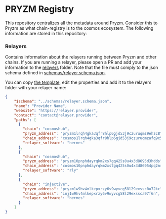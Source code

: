 # PRYZM Registry

This repository centralizes all the metadata around Pryzm. Consider this to Pryzm as what chain-registry is to the
cosmos ecosystem. The following information are stored in this repository:

### Relayers

Contains information about the relayers running between Pryzm and other chains. If you are running a relayer, please
open a PR and add your information to the [relayers](./relayers) folder. Note that the file must comply to the json
schema defined in [schemas/relayer.schema.json](./schemas/relayer.schema.json).

You can copy [the template](./relayers/_template.json), edit the properties and add it to the relayers folder with your
relayer name:

```json
{
    "$schema": "../schemas/relayer.schema.json",
    "name": "Provider Name",
    "website": "https://relayer.provider",
    "contact": "contact@relayer.provider",
    "paths": [
      {
        "chain": "cosmoshub",
        "pryzm_address": "pryzm1lrqh4gka3qfr8hlp6gjd53j9czuruqmz9ehzc8",
        "chain_address": "cosmos1lrqh4gka3qfr8hlp6gjd53j9czuruqmzafq9x5",
        "relayer_software": "hermes"
      },
      {
        "chain": "cosmoshub",
        "pryzm_address": "pryzm10pnphdayrqkm2xs7gq425s0u4x3d8695d3hdds",
        "chain_address": "cosmos10pnphdayrqkm2xs7gq425s0u4x3d86954pq2nr",
        "relayer_software": "rly"
      },
      {
        "chain": "injective",
        "pryzm_address": "pryzm1w9hv4mlkepxrzy6v9wyvcg58l29exssc0u72kc",
        "chain_address": "inj1w9hv4mlkepxrzy6v9wyvcg58l29exssca97f6n",
        "relayer_software": "hermes"
      }
    ]
}
```

